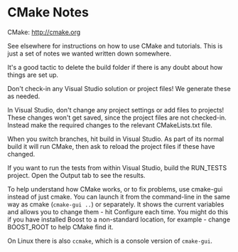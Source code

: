 CMake Notes
===========

CMake: http://cmake.org

See elsewhere for instructions on how to use CMake and tutorials. This is just a set
of notes we wanted written down somewhere.

It's a good tactic to delete the build folder if there is any doubt about how things are set up. 

Don't check-in any Visual Studio solution or project files! We generate these as needed.

In Visual Studio, don't change any project settings or add files to projects! These changes won't get saved, since
the project files are not checked-in. Instead make the required changes to the relevant CMakeLists.txt file.

When you switch branches, hit build in Visual Studio. As part of its normal build it will run CMake, then ask to
reload the project files if these have changed. 

If you want to run the tests from within Visual Studio, build the RUN_TESTS project. Open the Output tab to see the results.

To help understand how CMake works, or to fix problems, use cmake-gui instead of just cmake. You can launch it from the command-line
in the same way as cmake (`cmake-gui ..`) or separately. It shows the current variables and allows you to change them - hit Configure
each time. You might do this if you have installed Boost to a non-standard location, for example - change BOOST_ROOT to help CMake
find it.

On Linux there is also `ccmake`, which is a console version of `cmake-gui`.


